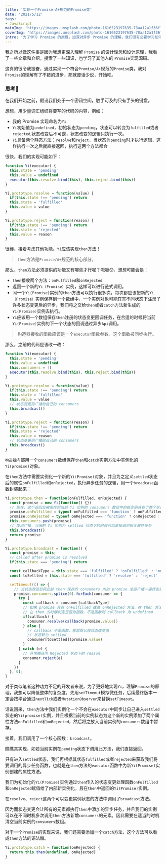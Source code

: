 ```yaml
---
title: '实现一个Promise-A+规范的Promise类'
date: '2021/5/12'
tags:
- JavaScript
mainImg: 'https://images.unsplash.com/photo-1616523197635-78aa12a1f36f?crop=entropy&cs=tinysrgb&fit=max&fm=jpg&ixid=MnwxNjUyNjZ8MHwxfHJhbmRvbXx8fHx8fHx8fDE2MjA3NDk4ODc&ixlib=rb-1.2.1&q=80&w=1080'
coverImg: 'https://images.unsplash.com/photo-1616523197635-78aa12a1f36f?crop=entropy&cs=tinysrgb&fit=max&fm=jpg&ixid=MnwxNjUyNjZ8MHwxfHJhbmRvbXx8fHx8fHx8fDE2MjA3NDk4ODc&ixlib=rb-1.2.1&q=80&w=400'
intro: '为了学习 Promise 的原理，加深对异步 Promise 的理解，我们很有必要学习如何实现一个符合 Promise/A+ 规范的 Promise 类'
---
```


我之所以做这件事是因为我想更深入理解 `Promise` 的设计理念和设计原理，我看了一些文章和介绍，搜索了一些知识，也学习了其他人的 `Promise`实现源码。

这真的很令我振奋，通过实现一个符合`Promise/A+`规范的`Promise`类，我对`Promise`的理解有了不错的进步，那就废话少说，开始吧。



### 思考🤔

在我们开始之前，假设我们处于一个密闭空间，触手可及的只有手头的键盘。

想想，用少量词汇组织将要写的代码的内容，例如：

- 我的 Promise 实现命名为`Yi`
- `Yi`初始值为`undefined`，初始状态为`pending`，状态可以转变为`fulfilled`或者`rejected`,状态改变后不可逆，状态改变的逻辑只执行一次。
- `Yi`具备两个静态方法：`resolve`和`reject`，当状态为`pending`时才执行逻辑，这样执行一次之后就直接返回，执行这两个方法都会

很快，我们的实现可能如下：

```js
function Yi(executor) {
  this.state = 'pending'
  this.value = undefined
  executor(this.resolve.bind(this), this.reject.bind(this))
}

Yi.prototype.resolve = function(value) {
  if(this.state !== 'pending') return
  this.state = 'fulfilled'
  this.value = value
}

Yi.prototype.reject = function(reason) {
  if(this.state !== 'pending') return
  this.state = 'rejected'
  this.value = reason
}
```

很棒，接着考虑其他功能，`Yi`应该实现`then`方法！

> `then`方法是`Promise/A+`规范的核心部分。

那么，`then`方法必须提供的功能又有哪些才行呢？呃呃😯，想想可能会是：

- `then`接收两个方法：`onFulfilled`和`onRejected`
- 返回一个新的`Yi（Promise）`实例，这样可以进行链式调用。
- 同一个`Yi(Promise)`实例的`then`方法可以执行很多次，每次都应该把新的`Yi（Promise）`实例保存到一个数组中，一个实例对象可能在其不同状态下注册了许多状态变更后的异步，我们将之交给`then`或者`catch`方法新生成的`Yi(Promise)`实例去执行。
- `Yi`应该用一个数组保存`then`注册的状态变更回调任务，在合适的时候将当前`Yi(Promise)`实例的下一个状态的回调通过异步`Api`调用。

> 构造器接收的函数应该是一个`executor`函数参数，这个函数被同步执行。

那么，之前的代码应该改一改：

```js
function Yi(executor) {
  this.state = 'pending'
  this.value = undefined
  this.consumers = []
  executor(this.resolve.bind(this), this.reject.bind(this))
}

Yi.prototype.resolve = function(value) {
  if(this.state !== 'pending') return
  this.state = 'fulfilled'
  this.value = value
  // 状态变更则广播给自己的 consumers
  this.broadcast()
}

Yi.prototype.reject = function(reason) {
  if(this.state !== 'pending') return
  this.state = 'rejected'
  this.value = reason
  // 状态变更则广播给自己的 consumers
  this.broadcast()
}
```

`构造器`内部用一个`consumers`数组保存`then`和`catch`实例方法中实例化的`Yi(promise)`对象。

在`then`方法中需要实例化一个新的`Yi(Promise)`对象，并且为之定义`settled`状态后的属性`onFulfilled`和`onRejected`，执行异步任务的逻辑，用一个`broadcase`函数封装起来：

```js
Yi.prototype.then = function(onFulfilled, onRejected) {
  const promise = new Yi(function() {})
  // 现在，这个返回且被保存到当前 Yi 实例的 consumers 数组中的新实例具有了两个状态稳定后的属性
  promise.onFulfilled = typeof onFulfilled === 'function' ? onFulfilled : undefined
  promise.onRejected = typeof onRejected === 'function' ? onRejected : undefined
  this.consumers.push(promise)
  // 发出广播，当旧的 Yi 实例为 settled 状态下的时候可以直接调用相关属性任务
  this.broadcast()
  return promise
}

Yi.prototype.broadcast = function() {
  const promise = this;
  // called after promise is resolved
  if(this.state === 'pending') return

  const callbackType = this.state === 'fulfilled' ? 'onFulfilled' : 'onRejected'
  const toSettled = this.state === 'fulfilled' ? 'resolve' : 'reject'

  setTimeout(() => {
    // 当状态改变后将此前 then 保存的 consumers 内的 promise 全部广播一遍状态变更的消息，并且清空此数组
    promise.consumers.splice(0).forEach(consumer => {
      try {
        const callback = consumer[callbackType]
        // 如果 promise 具有 onFulfilled 或者 onRejected 方法，在 then 方法执行的时候添加的
        // 在 then 的时候判定是否为函数，不是函数则 callback 为 undefined
        if(callback) {
          consumer.resolve(callback(promise.value))
        } else {
          // callback 不是函数，那就默认按状态改变值
          // 状态转为 settled
          consumer[toSettled](promise.value)
        }
      } catch (e) {
        // 异常捕获为 Rejected 状态下的 reason
        consumer.reject(e)
      }
    })
  }, 0);
}
```

对于类似笔者这种功力不足的开发者来说，为了更好地实现`Yi`，理解`Promise`的原理，我想可以降低整体的复杂度，先用`setTimeout`模拟微任务，后续最终版本一定会按平台通过`nextTick`或者`MutationObserver`来替换`setTimeout`。

话说回来，`then`方法中我们实例化一个不会在`executor`中同步让自己进入`settled`状态的`Yi(promise)`实例，并且根据当前的实例状态为这个新的实例添加了两个属性方法`onFulfilled`和`onRejected`，然后将之放入当前实例的`consumers`数组中暂存。

接着，我们调用了一个核心函数：`broadcast`。

瞧瞧其实现，如若当前实例在`pending`状态下调用此方法，我们直接返回。

只有进入`settled`状态，我们再根据其状态`fulfilled`或者`rejected`来获取我们将要调用的异步任务函数，也就是在`then`方法的`executor`函数中为新`Yi(Promise)`实例创建的属性方法。

我们为初始化的`Yi(Promise)`实例通过`then`传入的状态变更处理函数`onFulfilled`和`onRejected`赋值给了内部新实例化，且在`then`中返回的`Yi(Promise)`实例。

在`resolve`、`reject`这两个可以变更实例状态的方法中调用了`broadcast`方法。

因为而状态变更会让所有的元素都执行`then`中添加的异步任务，并且我们的实例可以在不同时机多次调用`then`方法新增`consumers`的元素，因此需要在适当的时机清空当前实例的`consumers`数组。

对于一个`Promise`的实现来说，我们还需要添加一个`catch`方法，这个方法可以看成`then`方法的语法糖。

```js
Yi.prototype.catch = function(onRejected) {
  return this.then(undefined, onRejected)
}
```

